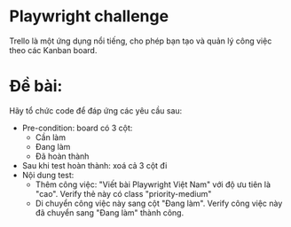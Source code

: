 # Playwright challenge
Trello là một ứng dụng nổi tiếng, cho phép bạn tạo và quản lý công việc theo các Kanban board.

# Đề bài:
Hãy tổ chức code để đáp ứng các yêu cầu sau:
- Pre-condition: board có 3 cột:
    - Cần làm
    - Đang làm
    - Đã hoàn thành
- Sau khi test hoàn thành: xoá cả 3 cột đi
- Nội dung test:
    - Thêm công việc: "Viết bài Playwright Việt Nam" với độ ưu tiên là "cao". Verify thẻ này có class "priority-medium"
    - Di chuyển công việc này sang cột "Đang làm". Verify công việc này đã chuyển sang "Đang làm" thành công.